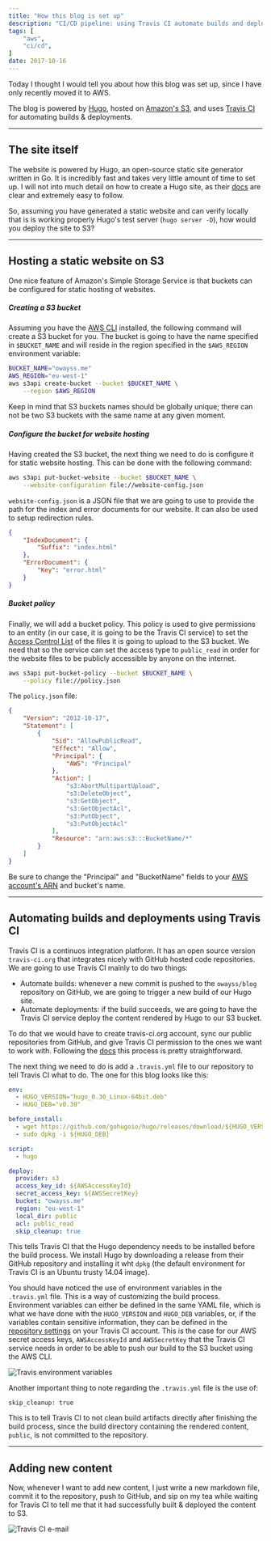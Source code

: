 ```yaml
---
title: "How this blog is set up"
description: "CI/CD pipeline: using Travis CI automate builds and deployments of a static website to Amazon's S3"
tags: [
	"aws",
    "ci/cd",
]
date: 2017-10-16
---
```

Today I thought I would tell you about how this blog was set up, since I have only recently moved it to AWS.

The blog is powered by [Hugo](https://gohugo.io), hosted on [Amazon's S3](https://aws.amazon.com/s3), and uses [Travis CI](https://travis-ci.org) for automating builds & deployments.

---

## The site itself
The website is powered by Hugo, an open-source static site generator written in Go. It is incredibly fast and takes very little amount of time to set up. I will not into much detail on how to create a Hugo site, as their [docs](https://gohugo.io/getting-started/) are clear and extremely easy to follow.

So, assuming you have generated a static website and can verify locally that is is working properly Hugo's test server (`hugo server -D`), how would you deploy the site to S3?

---

## Hosting a static website on S3
One nice feature of Amazon's Simple Storage Service is that buckets can be configured for static hosting of websites.

##### Creating a S3 bucket
Assuming you have the [AWS CLI](http://docs.aws.amazon.com/cli/latest/userguide/installing.html) installed, the following command will create a S3 bucket for you. The bucket is going to have the name specified in `$BUCKET_NAME` and will reside in the region specified in the `$AWS_REGION` environment variable:
```sh
BUCKET_NAME="owayss.me"
AWS_REGION="eu-west-1"
aws s3api create-bucket --bucket $BUCKET_NAME \
    --region $AWS_REGION
```
Keep in mind that S3 buckets names should be globally unique; there can not be two S3 buckets with the same name at any given moment.

##### Configure the bucket for website hosting
Having created the S3 bucket, the next thing we need to do is configure it for static website hosting. This can be done with the following command:
```sh
aws s3api put-bucket-website --bucket $BUCKET_NAME \
    --website-configuration file://website-config.json
```

`website-config.json` is a JSON file that we are going to use to provide the path for the index and error documents for our website. It can also be used to setup redirection rules. 
```json
{
    "IndexDocument": {
        "Suffix": "index.html"
    },
    "ErrorDocument": {
        "Key": "error.html"
    }
}
```


##### Bucket policy
Finally, we will add a bucket policy.
This policy is used to give permissions to an entity (in our case, it is going to be the Travis CI service) to set the [Access Control List](http://docs.aws.amazon.com/AmazonS3/latest/dev/acl-overview.html) of the files it is going to upload to the S3 bucket. We need that so the service can set the access type to `public_read` in order for the website files to be publicly accessible by anyone on the internet.
```sh 
aws s3api put-bucket-policy --bucket $BUCKET_NAME \
    --policy file://policy.json
```

The `policy.json` file:
```json
{
    "Version": "2012-10-17",
    "Statement": [
        {
            "Sid": "AllowPublicRead",
            "Effect": "Allow",
            "Principal": {
                "AWS": "Principal"
            },
            "Action": [
                "s3:AbortMultipartUpload",
                "s3:DeleteObject",
                "s3:GetObject",
                "s3:GetObjectAcl",
                "s3:PutObject",
                "s3:PutObjectAcl"
            ],
            "Resource": "arn:aws:s3:::BucketName/*"
        }
    ]
}
```

Be sure to change the "Principal" and "BucketName" fields to your [AWS account's ARN](http://docs.aws.amazon.com/AmazonS3/latest/dev/s3-bucket-user-policy-specifying-principal-intro.html) and bucket's name.

---

## Automating builds and deployments using Travis CI
Travis CI is a continuos integration platform. It has an open source version `travis-ci.org` that integrates nicely with GitHub hosted code repositories.
We are going to use Travis CI mainly to do two things:

* Automate builds: whenever a new commit is pushed to the `owayss/blog` repository on GitHub, we are going to trigger a new build of our Hugo site.
* Automate deployments: if the build succeeds, we are going to have the Travis CI service deploy the content rendered by Hugo to our S3 bucket.  


To do that we would have to create travis-ci.org account, sync our public repositories from GitHub, and give Travis CI permission to the ones we want to work with. Following the [docs](https://docs.travis-ci.com/user/getting-started/) this process is pretty straightforward.

The next thing we need to do is add a `.travis.yml` file to our repository to tell Travis CI what to do.
The one for this blog looks like this:

```yaml
env:
  - HUGO_VERSION="hugo_0.30_Linux-64bit.deb"
  - HUGO_DEB="v0.30"

before_install:
  - wget https://github.com/gohugoio/hugo/releases/download/${HUGO_VERSION}/${HUGO_DEB}
  - sudo dpkg -i ${HUGO_DEB}

script:
  - hugo

deploy:
  provider: s3
  access_key_id: ${AWSAccessKeyId}
  secret_access_key: ${AWSSecretKey}
  bucket: "owayss.me"
  region: "eu-west-1"
  local_dir: public
  acl: public_read
  skip_cleanup: true  
```
This tells Travis CI that the Hugo dependency needs to be installed before the build process. We install Hugo by downloading a release from their GitHub repository and installing it wht `dpkg` (the default environment for Travis CI is an Ubuntu trusty 14.04 image).

You should have noticed the use of environment variables in the `.travis.yml` file. This is a way of customizing the build process. Environment variables can either be defined in the same YAML file, which is what we have done with the `HUGO_VERSION` and `HUGO_DEB` variables, or, if the variables contain sensitive information, they can be defined in the [repository settings](https://docs.travis-ci.com/user/environment-variables/#Defining-Variables-in-Repository-Settings) on your Travis CI account. This is the case for our AWS secret access keys, `AWSAccessKeyId` and `AWSSecretKey` that the Travis CI service needs in order to be able to push our build to the S3 bucket using the AWS CLI.

![Travis environment variables](travis-env.png "Travis environment variables")

Another important thing to note regarding the `.travis.yml` file is the use of:
```
skip_cleanup: true
```

This is to tell Travis CI to not clean build artifacts directly after finishing the build process, since the build directory containing the rendered content, `public`, is not committed to the repository.

---

## Adding new content
Now, whenever I want to add new content, I just write a new markdown file, commit it to the repository, push to GitHub, and sip on my tea while waiting for Travis CI to tell me that it had successfully built & deployed the content to S3.

![Travis CI e-mail](travis-email.png "Travis CI e-mail")